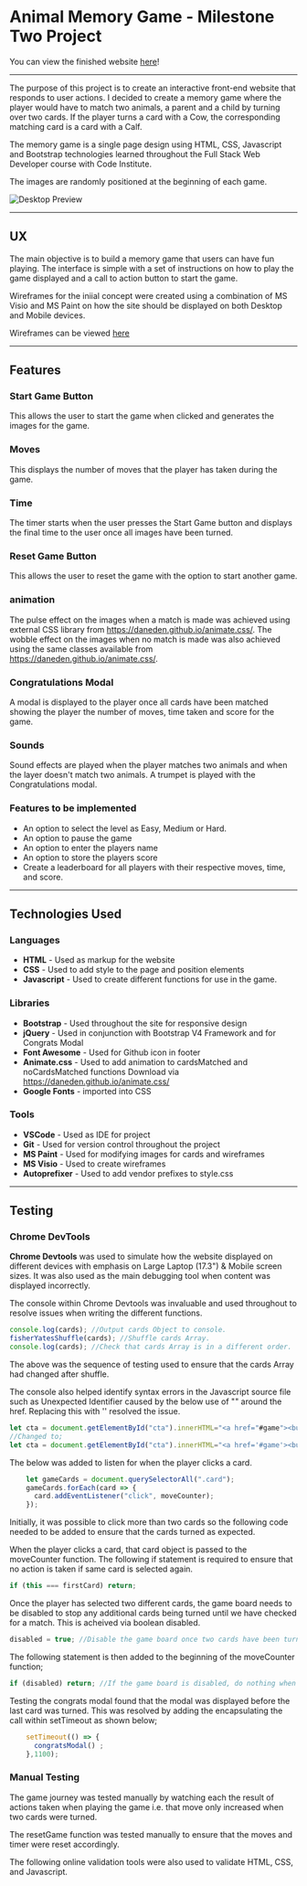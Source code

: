 # Animal Memory Game - Milestone Two Project

You can view the finished website [here](https://lawlessxd.github.io/animal-game/index.html)!

***

The purpose of this project is to create an interactive front-end website that responds to user actions. I decided to create a memory game where the player would have to match two animals, a parent and a child by turning over two cards. If the player turns a card with a Cow, the corresponding matching card is a card with a Calf.

The memory game is a single page design using HTML, CSS, Javascript and Bootstrap technologies learned throughout the Full Stack Web Developer course with Code Institute.

The images are randomly positioned at the beginning of each game.

![Desktop Preview](https://github.com/LawlessXD/animal-game/blob/master/assets/images/desktop.jpg "Desktop Preview")

***

## UX

The main objective is to build a memory game that users can have fun playing. The interface is simple with a set of instructions
on how to play the game displayed and a call to action button to start the game.

Wireframes for the iniial concept were created using a combination of MS Visio and MS Paint on how the site should be displayed on both Desktop and Mobile devices. 

Wireframes can be viewed [here](https://github.com/LawlessXD/animal-game/blob/master/wireframes/Wireframe.pdf "Wireframes")
___
## Features

### Start Game Button
This allows the user to start the game when clicked and generates the images for the game.

### Moves
This displays the number of moves that the player has taken during the game.

### Time
The timer starts when the user presses the Start Game button and displays the final time to the user once all images have been turned.

### Reset Game Button
This allows the user to reset the game with the option to start another game.

### animation
The pulse effect on the images when a match is made was achieved using external CSS library from https://daneden.github.io/animate.css/. The wobble effect on the images when no match is made was also achieved using the same classes available from https://daneden.github.io/animate.css/.

### Congratulations Modal
A modal is displayed to the player once all cards have been matched showing the player the number of moves, time taken and score for the game.

### Sounds
Sound effects are played when the player matches two animals and when the layer doesn't match two animals. A trumpet is played with the Congratulations modal.

### Features to be implemented 
- An option to select the level as Easy, Medium or Hard. 
- An option to pause the game
- An option to enter the players name
- An option to store the players score
- Create a leaderboard for all players with their respective moves, time, and score.
___
## Technologies Used

### Languages
- **HTML** - Used as markup for the website
- **CSS** - Used to add style to the page and position elements
- **Javascript** - Used to create different functions for use in the game.


### Libraries
- **Bootstrap** - Used throughout the site for responsive design
- **jQuery** - Used in conjunction with Bootstrap V4 Framework and for Congrats Modal
- **Font Awesome** - Used for Github icon in footer
- **Animate.css** - Used to add animation to cardsMatched and noCardsMatched functions
                Download via https://daneden.github.io/animate.css/
- **Google Fonts** - imported into CSS

### Tools
- **VSCode** - Used as IDE for project
- **Git** - Used for version control throughout the project
- **MS Paint** - Used for modifying images for cards and wireframes
- **MS Visio** -  Used to create wireframes
- **Autoprefixer** - Used to add vendor prefixes to style.css

___

## Testing

### Chrome DevTools
**Chrome Devtools** was used to simulate how the website displayed on different devices with emphasis on Large Laptop (17.3") & Mobile screen sizes. It was also used as the main debugging tool when content was displayed incorrectly.

The console within Chrome Devtools was invaluable and used throughout to resolve issues when writing the different functions.

```javascript
console.log(cards); //Output cards Object to console.
fisherYatesShuffle(cards); //Shuffle cards Array.
console.log(cards); //Check that cards Array is in a different order.
```
The above was the sequence of testing used to ensure that the cards Array had changed after shuffle.

The console also helped identify syntax errors in the Javascript source file such as Unexpected Identifier caused by the below use of "" around the href. Replacing this with '' resolved the issue. 

```javascript
let cta = document.getElementById("cta").innerHTML="<a href="#game"><button onclick='startGame()'>Start Game</button></a>"; 
//Changed to;
let cta = document.getElementById("cta").innerHTML="<a href='#game'><button onclick='startGame()'>Start Game</button></a>";
```
The below was added to listen for when the player clicks a card. 

```javascript
    let gameCards = document.querySelectorAll(".card");
    gameCards.forEach(card => {
      card.addEventListener("click", moveCounter);
    });
```

Initially, it was possible to click more than two cards so the following code needed to be added to ensure that the cards turned as expected.

When the player clicks a card, that card object is passed to the moveCounter function. The following if statement is required to ensure that no action is taken if same card is selected again.

```javascript
if (this === firstCard) return;
```
Once the player has selected two different cards, the game board needs to be disabled to stop any additional cards being turned until we have checked for a match. This is acheived via boolean disabled.

```javascript
disabled = true; //Disable the game board once two cards have been turned
```

The following statement is then added to the beginning of the moveCounter function;
```javascript
if (disabled) return; //If the game board is disabled, do nothing when a user clicks on a card.
```

Testing the congrats modal found that the modal was displayed before the last card was turned. This was resolved by adding the encapsulating the call within setTimeout as shown below; 
```javascript
    setTimeout(() => {
      congratsModal() ;
    },1100);
```

### Manual Testing
The game journey was tested manually by watching each the result of actions taken when playing the game i.e. that move only increased when two cards were turned.

The resetGame function was tested manually to ensure that the moves and timer were reset accordingly.

The following online validation tools were also used to validate HTML, CSS, and Javascript.

